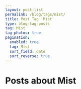 ```yaml
---
layout: post-list
permalink: /blog/tags/mist/
title: Post Tag 'Mist'
type: blog-tag-posts
tag: Mist
tag-photos: true
pagination: 
  enabled: true
  tag: Mist
  sort_field: date
  sort_reverse: true  
---
```

# Posts about Mist
